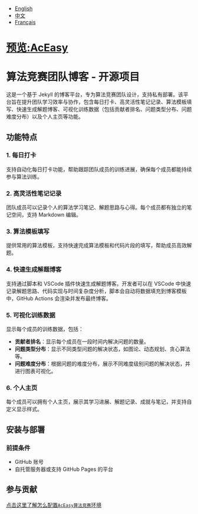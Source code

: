 - [English](/docs/en/README.md)
- [中文](/README.md)
- [Français](/docs/fr/README.md)


# [预览:**AcEasy**](https://aliceauto.github.io/)
# 算法竞赛团队博客 - 开源项目

这是一个基于 Jekyll 的博客平台，专为算法竞赛团队设计，支持私有部署。该平台旨在提升团队学习效率与协作，包含每日打卡、高灵活性笔记记录、算法模板填写、快速生成解题博客、可视化训练数据（包括贡献者排名、问题类型分布、问题难度分布）以及个人主页等功能。

## 功能特点

### 1. 每日打卡
支持自动化每日打卡功能，帮助跟踪团队成员的训练进展，确保每个成员都能持续参与算法训练。

### 2. 高灵活性笔记记录
团队成员可以记录个人的算法学习笔记、解题思路与心得。每个成员都有独立的笔记空间，支持 Markdown 编辑。

### 3. 算法模板填写
提供常用的算法模板，支持快速完成算法模板和代码片段的填写，帮助成员高效解题。

### 4. 快速生成解题博客
支持通过脚本和 VSCode 插件快速生成解题博客。开发者可以在 VSCode 中快速记录解题思路、代码实现与时间复杂度分析，脚本会自动将数据填充到博客模板中，GitHub Actions 会渲染并发布最终博客。

### 5. 可视化训练数据
显示每个成员的训练数据，包括：
- **贡献者排名**：显示每个成员在一段时间内解决问题的数量。
- **问题类型分布**：显示不同类型问题的解决状态，如图论、动态规划、贪心算法等。
- **问题难度分布**：根据问题的难度分布，展示不同难度级别问题的解决状态，并进行图表可视化。

### 6. 个人主页
每个成员可以拥有个人主页，展示其学习进展、解题记录、成就与笔记，并支持自定义显示样式。

## 安装与部署

### 前提条件
- GitHub 账号
- 自托管服务器或支持 GitHub Pages 的平台

## 参与贡献

[点击这里了解怎么配置`AcEasy算法竞赛`环境](explain/README.md)

   ```
